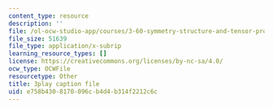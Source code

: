 ```yaml
---
content_type: resource
description: ''
file: /ol-ocw-studio-app/courses/3-60-symmetry-structure-and-tensor-properties-of-materials-fall-2005/e758b4308170096cb4d4b314f2212c6c_aWdqvyhzzIY.srt
file_size: 51639
file_type: application/x-subrip
learning_resource_types: []
license: https://creativecommons.org/licenses/by-nc-sa/4.0/
ocw_type: OCWFile
resourcetype: Other
title: 3play caption file
uid: e758b430-8170-096c-b4d4-b314f2212c6c
---
```

